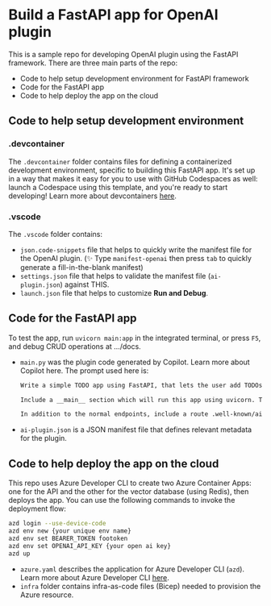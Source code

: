 # Build a FastAPI app for OpenAI plugin

This is a sample repo for developing OpenAI plugin using the FastAPI framework. There are three main parts of the repo:
- Code to help setup development environment for FastAPI framework
- Code for the FastAPI app
- Code to help deploy the app on the cloud

## Code to help setup development environment

### **.devcontainer**
The `.devcontainer` folder contains files for defining a containerized development environment, specific to building this FastAPI app. It's set up in a way that makes it easy for you to use with GitHub Codespaces as well: launch a Codespace using this template, and you're ready to start developing! Learn more about devcontainers [here](https://containers.dev/).

### **.vscode**
The `.vscode` folder contains:
- `json.code-snippets` file that helps to quickly write the manifest file for the OpenAI plugin. (✨ Type `manifest-openai` then press `tab` to quickly generate a fill-in-the-blank manifest)
- `settings.json` file that helps to validate the manifest file (`ai-plugin.json`) against THIS.
- `launch.json` file that helps to customize **Run and Debug**.

## Code for the FastAPI app
To test the app, run `uvicorn main:app` in the integrated terminal, or press `F5`, and debug CRUD operations at .../docs.

- `main.py` was the plugin code generated by Copilot. Learn more about Copilot here. The prompt used here is:
   ```markdown
   Write a simple TODO app using FastAPI, that lets the user add TODOs, list their TODOs, and delete TODOs, ensuring that the app stores item_id for each todo item.
 
   Include a __main__ section which will run this app using uvicorn. The Python module where I save this code will be called main.py.
 
   In addition to the normal endpoints, include a route .well-known/ai-plugin.json which serves (as JSON) the contents of ./ai-plugin.json, located in the same directory as main.py. Exclude this route from the OpenAPI spec, and don't serve any other static content.
   ```
- `ai-plugin.json` is a JSON manifest file that defines relevant metadata for the plugin.

## Code to help deploy the app on the cloud
This repo uses Azure Developer CLI to create two Azure Container Apps: one for the API and the other for the vector database (using Redis), then deploys the app. You can use the following commands to invoke the deployment flow:
```bash
azd login --use-device-code
azd env new {your unique env name}
azd env set BEARER_TOKEN footoken
azd env set OPENAI_API_KEY {your open ai key}
azd up
```

- `azure.yaml` describes the application for Azure Developer CLI (`azd`). Learn more about Azure Developer CLI [here](https://learn.microsoft.com/en-us/azure/developer/azure-developer-cli/overview).
- `infra` folder contains infra-as-code files (Bicep) needed to provision the Azure resource.